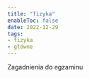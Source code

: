 ```yaml
---
title: "fizyka"
enableToc: false
date: 2022-12-29
tags:
- fizyka
- główne
---
```

Zagadnienia do egzaminu
